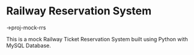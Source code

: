 # Railway Reservation System
->proj-mock-rrs

This is a mock Railway Ticket Reservation System built using Python with MySQL Database.
